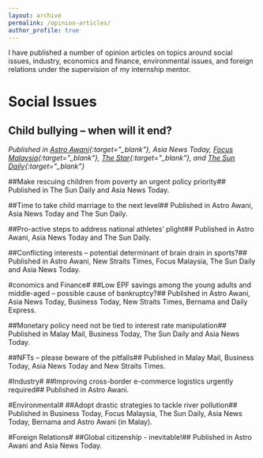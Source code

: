 ```yaml
---
layout: archive
permalink: /opinion-articles/
author_profile: true
---
```


I have published a number of opinion articles on topics around social issues, industry, economics and finance, environmental issues, and foreign relations under the supervision of my internship mentor. 

# Social Issues #
## Child bullying – when will it end? ##
*Published in [Astro Awani](https://www.astroawani.com/berita-malaysia/child-bullying-when-will-it-end-336611){:target="_blank"}, Asia News Today, [Focus Malaysia](https://focusmalaysia.my/child-bullying-will-it-ever-end/){:target="_blank"}, [The Star](https://www.thestar.com.my/opinion/letters/2021/12/18/use-holistic-approach-to-address-child-bullying){:target="_blank"}, and [The Sun Daily](https://thesun.my/opinion_news/tackle-child-bullying-issue-now-AB8704147){:target="_blank"}*

##Make rescuing children from poverty an urgent policy priority##
Published in The Sun Daily and Asia News Today.

##Time to take child marriage to the next level##
Published in Astro Awani, Asia News Today and The Sun Daily.

##Pro-active steps to address national athletes’ plight##
Published in Astro Awani, Asia News Today and The Sun Daily.

##Conflicting interests – potential determinant of brain drain in sports?##
Published in Astro Awani, New Straits Times, Focus Malaysia, The Sun Daily and Asia News Today. 

#conomics and Finance#
##Low EPF savings among the young adults and middle-aged – possible cause of bankruptcy?##
Published in Astro Awani, Asia News Today, Business Today, New Straits Times, Bernama and Daily Express.

##Monetary policy need not be tied to interest rate manipulation##
Published in Malay Mail, Business Today, The Sun Daily and Asia News Today. 

##NFTs – please beware of the pitfalls##
Published in Malay Mail, Business Today, Asia News Today and New Straits Times. 

#Industry#
##Improving cross-border e-commerce logistics urgently required##
Published in Astro Awani. 

#Environmental#
##Adopt drastic strategies to tackle river pollution##
Published in Business Today, Focus Malaysia, The Sun Daily, Asia News Today, Bernama and Astro Awani (in Malay).

#Foreign Relations#
##Global citizenship - inevitable!##
Published in Astro Awani and Asia News Today.
